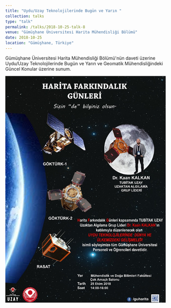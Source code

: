 ```yaml
---
title: "Uydu/Uzay Teknolojilerinde Bugün ve Yarın "
collection: talks
type: "talk"
permalink: /talks/2018-10-25-talk-8
venue: "Gümüşhane Üniversitesi Harita Mühendisliği Bölümü"
date: 2018-10-25
location: "Gümüşhane, Türkiye"
---
```


Gümüşhane Üniversitesi Harita Mühendisliği Bölümü'nün daveti üzerine Uydu/Uzay Teknolojilerinde Bugün ve Yarın ve Geomatik Mühendisliğindeki Güncel Konular üzerine sunum.

![Etkinlik Resmi](https://github.com/kalkan/kalkan.github.io/blob/master/images/gumushane.jpg)
